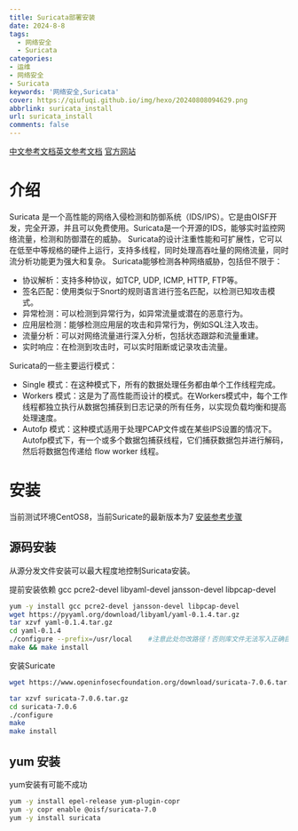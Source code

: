 ```yaml
---
title: Suricata部署安装
date: 2024-8-8
tags:
  - 网络安全
  - Suricata
categories: 
- 运维
- 网络安全
- Suricata
keywords: '网络安全,Suricata'
cover: https://qiufuqi.github.io/img/hexo/20240808094629.png
abbrlink: suricata_install
url: suricata_install
comments: false
---
```


[中文参考文档](https://www.osgeo.cn/suricata/what-is-suricata.html)[英文参考文档](https://docs.suricata.io/en/suricata-7.0.6/) [官方网站](https://suricata.io/download/)

# 介绍
Suricata 是一个高性能的网络入侵检测和防御系统（IDS/IPS）。它是由OISF开发，完全开源，并且可以免费使用。Suricata是一个开源的IDS，能够实时监控网络流量，检测和防御潜在的威胁。
Suricata的设计注重性能和可扩展性，它可以在低至中等规格的硬件上运行，支持多线程，同时处理高吞吐量的网络流量，同时流分析功能更为强大和复杂。
Suricata能够检测各种网络威胁，包括但不限于：
- 协议解析：支持多种协议，如TCP, UDP, ICMP, HTTP, FTP等。
- 签名匹配：使用类似于Snort的规则语言进行签名匹配，以检测已知攻击模式。
- 异常检测：可以检测到异常行为，如异常流量或潜在的恶意行为。
- 应用层检测：能够检测应用层的攻击和异常行为，例如SQL注入攻击。
- 流量分析：可以对网络流量进行深入分析，包括状态跟踪和流量重建。
- 实时响应：在检测到攻击时，可以实时阻断或记录攻击流量。

Suricata的一些主要运行模式：
- Single 模式：在这种模式下，所有的数据处理任务都由单个工作线程完成。
- Workers 模式：这是为了高性能而设计的模式。在Workers模式中，每个工作线程都独立执行从数据包捕获到日志记录的所有任务，以实现负载均衡和提高处理速度。
- Autofp 模式：这种模式适用于处理PCAP文件或在某些IPS设置的情况下。Autofp模式下，有一个或多个数据包捕获线程，它们捕获数据包并进行解码，然后将数据包传递给 flow worker 线程。

# 安装
当前测试环境CentOS8，当前Suricate的最新版本为7 [安装参考步骤](https://docs.suricata.io/en/suricata-7.0.6/install.html#rpm-packages)
## 源码安装
从源分发文件安装可以最大程度地控制Suricata安装。

提前安装依赖 gcc pcre2-devel libyaml-devel jansson-devel libpcap-devel
``` bash
yum -y install gcc pcre2-devel jansson-devel libpcap-devel
wget https://pyyaml.org/download/libyaml/yaml-0.1.4.tar.gz
tar xzvf yaml-0.1.4.tar.gz
cd yaml-0.1.4
./configure --prefix=/usr/local    #注意此处勿改路径！否则库文件无法写入正确目录
make && make install
```



安装Suricate
``` bash
wget https://www.openinfosecfoundation.org/download/suricata-7.0.6.tar.gz

tar xzvf suricata-7.0.6.tar.gz
cd suricata-7.0.6
./configure
make
make install
```
## yum 安装
yum安装有可能不成功
``` bash
yum -y install epel-release yum-plugin-copr
yum -y copr enable @oisf/suricata-7.0
yum -y install suricata
```